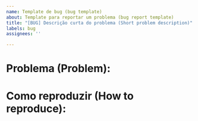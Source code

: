 ```yaml
---
name: Template de bug (bug template)
about: Template para reportar um problema (bug report template)
title: "[BUG] Descrição curta do problema (Short problem description)"
labels: bug
assignees: ''

---
```


# Problema (Problem):

# Como reproduzir (How to reproduce):
